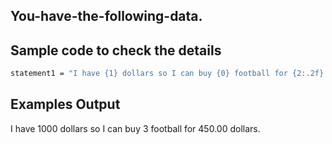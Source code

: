 ## You-have-the-following-data.
## Sample code to check the details 
```sh
statement1 = "I have {1} dollars so I can buy {0} football for {2:.2f} dollars."
```
## Examples Output
I have 1000 dollars so I can buy 3 football for 450.00 dollars.
